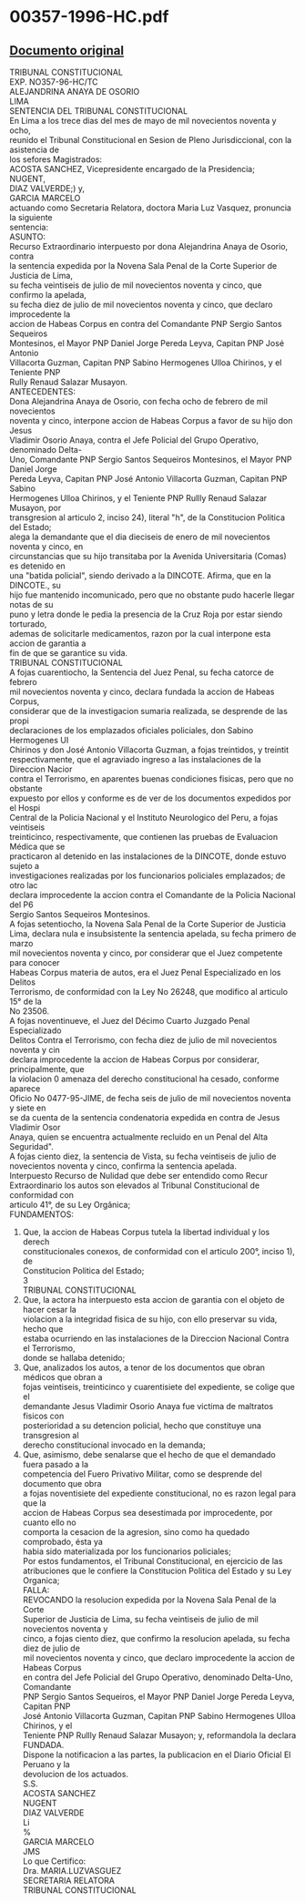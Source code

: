 
00357-1996-HC.pdf
=================
  
[Documento original](https://tc.gob.pe/jurisprudencia/1998/00357-1996-HC.pdf)  
---  
TRIBUNAL CONSTITUCIONAL  
EXP. NO357-96-HC/TC  
ALEJANDRINA ANAYA DE OSORIO  
LIMA  
SENTENCIA DEL TRIBUNAL CONSTITUCIONAL  
En Lima a los trece dias del mes de mayo de mil novecientos noventa y ocho,  
reunido el Tribunal Constitucional en Sesion de Pleno Jurisdiccional, con la asistencia de  
los sefores Magistrados:  
ACOSTA SANCHEZ, Vicepresidente encargado de la Presidencia;  
NUGENT,  
DIAZ VALVERDE;) y,  
GARCIA MARCELO  
actuando como Secretaria Relatora, doctora Maria Luz Vasquez, pronuncia la siguiente  
sentencia:  
ASUNTO:  
Recurso Extraordinario interpuesto por dona Alejandrina Anaya de Osorio, contra  
la sentencia expedida por la Novena Sala Penal de la Corte Superior de Justicia de Lima,  
su fecha veintiseis de julio de mil novecientos noventa y cinco, que confirmo la apelada,  
su fecha diez de julio de mil novecientos noventa y cinco, que declaro improcedente la  
accion de Habeas Corpus en contra del Comandante PNP Sergio Santos Sequeiros  
Montesinos, el Mayor PNP Daniel Jorge Pereda Leyva, Capitan PNP José Antonio  
Villacorta Guzman, Capitan PNP Sabino Hermogenes Ulloa Chirinos, y el Teniente PNP  
Rully Renaud Salazar Musayon.  
ANTECEDENTES:  
Dona Alejandrina Anaya de Osorio, con fecha ocho de febrero de mil novecientos  
noventa y cinco, interpone accion de Habeas Corpus a favor de su hijo don Jesus  
Vladimir Osorio Anaya, contra el Jefe Policial del Grupo Operativo, denominado Delta-  
Uno, Comandante PNP Sergio Santos Sequeiros Montesinos, el Mayor PNP Daniel Jorge  
Pereda Leyva, Capitan PNP José Antonio Villacorta Guzman, Capitan PNP Sabino  
Hermogenes Ulloa Chirinos, y el Teniente PNP Rullly Renaud Salazar Musayon, por  
transgresion al articulo 2, inciso 24), literal "h", de la Constitucion Politica del Estado;  
alega la demandante que el dia dieciseis de enero de mil novecientos noventa y cinco, en  
circunstancias que su hijo transitaba por la Avenida Universitaria (Comas) es detenido en  
una "batida policial", siendo derivado a la DINCOTE. Afirma, que en la DINCOTE., su  
hijo fue mantenido incomunicado, pero que no obstante pudo hacerle llegar notas de su  
puno y letra donde le pedia la presencia de la Cruz Roja por estar siendo torturado,  
ademas de solicitarle medicamentos, razon por la cual interpone esta accion de garantia a  
fin de que se garantice su vida.  
TRIBUNAL CONSTITUCIONAL  
A fojas cuarentiocho, la Sentencia del Juez Penal, su fecha catorce de febrero  
mil novecientos noventa y cinco, declara fundada la accion de Habeas Corpus,  
considerar que de la investigacion sumaria realizada, se desprende de las propi  
declaraciones de los emplazados oficiales policiales, don Sabino Hermogenes UI  
Chirinos y don José Antonio Villacorta Guzman, a fojas treintidos, y treintit  
respectivamente, que el agraviado ingreso a las instalaciones de la Direccion Nacior  
contra el Terrorismo, en aparentes buenas condiciones fisicas, pero que no obstante  
expuesto por ellos y conforme es de ver de los documentos expedidos por el Hospi  
Central de la Policia Nacional y el Instituto Neurologico del Peru, a fojas veintiseis  
treinticinco, respectivamente, que contienen las pruebas de Evaluacion Médica que se  
practicaron al detenido en las instalaciones de la DINCOTE, donde estuvo sujeto a  
investigaciones realizadas por los funcionarios policiales emplazados; de otro lac  
declara improcedente la accion contra el Comandante de la Policia Nacional del P6  
Sergio Santos Sequeiros Montesinos.  
A fojas setentiocho, la Novena Sala Penal de la Corte Superior de Justicia  
Lima, declara nula e insubsistente la sentencia apelada, su fecha primero de marzo  
mil novecientos noventa y cinco, por considerar que el Juez competente para conocer  
Habeas Corpus materia de autos, era el Juez Penal Especializado en los Delitos  
Terrorismo, de conformidad con la Ley No 26248, que modifico al articulo 15° de la  
No 23506.  
A fojas noventinueve, el Juez del Décimo Cuarto Juzgado Penal Especializado  
Delitos Contra el Terrorismo, con fecha diez de julio de mil novecientos noventa y cin  
declara improcedente la accion de Habeas Corpus por considerar, principalmente, que  
la violacion 0 amenaza del derecho constitucional ha cesado, conforme aparece  
Oficio No 0477-95-JIME, de fecha seis de julio de mil novecientos noventa y siete en  
se da cuenta de la sentencia condenatoria expedida en contra de Jesus Vladimir Osor  
Anaya, quien se encuentra actualmente recluido en un Penal del Alta Seguridad".  
A fojas ciento diez, la sentencia de Vista, su fecha veintiseis de julio de  
novecientos noventa y cinco, confirma la sentencia apelada.  
Interpuesto Recurso de Nulidad que debe ser entendido como Recur  
Extraordinario los autos son elevados al Tribunal Constitucional de conformidad con  
articulo 41°, de su Ley Orgânica;  
FUNDAMENTOS:  
1. Que, la accion de Habeas Corpus tutela la libertad individual y los derech  
constitucionales conexos, de conformidad con el articulo 200°, inciso 1), de  
Constitucion Politica del Estado;  
3  
TRIBUNAL CONSTITUCIONAL  
2. Que, la actora ha interpuesto esta accion de garantia con el objeto de hacer cesar la  
violacion a la integridad fisica de su hijo, con ello preservar su vida, hecho que  
estaba ocurriendo en las instalaciones de la Direccion Nacional Contra el Terrorismo,  
donde se hallaba detenido;  
3. Que, analizados los autos, a tenor de los documentos que obran médicos que obran a  
fojas veintiseis, treinticinco y cuarentisiete del expediente, se colige que el  
demandante Jesus Vladimir Osorio Anaya fue victima de maltratos fisicos con  
posterioridad a su detencion policial, hecho que constituye una transgresion al  
derecho constitucional invocado en la demanda;  
4. Que, asimismo, debe senalarse que el hecho de que el demandado fuera pasado a la  
competencia del Fuero Privativo Militar, como se desprende del documento que obra  
a fojas noventisiete del expediente constitucional, no es razon legal para que la  
accion de Habeas Corpus sea desestimada por improcedente, por cuanto ello no  
comporta la cesacion de la agresion, sino como ha quedado comprobado, ésta ya  
habia sido materializada por los funcionarios policiales;  
Por estos fundamentos, el Tribunal Constitucional, en ejercicio de las  
atribuciones que le confiere la Constitucion Politica del Estado y su Ley Organica;  
FALLA:  
REVOCANDO la resolucion expedida por la Novena Sala Penal de la Corte  
Superior de Justicia de Lima, su fecha veintiseis de julio de mil novecientos noventa y  
cinco, a fojas ciento diez, que confirmo la resolucion apelada, su fecha diez de julio de  
mil novecientos noventa y cinco, que declaro improcedente la accion de Habeas Corpus  
en contra del Jefe Policial del Grupo Operativo, denominado Delta-Uno, Comandante  
PNP Sergio Santos Sequeiros, el Mayor PNP Daniel Jorge Pereda Leyva, Capitan PNP  
José Antonio Villacorta Guzman, Capitan PNP Sabino Hermogenes Ulloa Chirinos, y el  
Teniente PNP Rullly Renaud Salazar Musayon; y, reformandola la declara FUNDADA.  
Dispone la notificacion a las partes, la publicacion en el Diario Oficial El Peruano y la  
devolucion de los actuados.  
S.S.  
ACOSTA SANCHEZ  
NUGENT  
DIAZ VALVERDE  
Li  
%  
GARCIA MARCELO  
JMS  
Lo que Certifico:  
Dra. MARIA.LUZVASGUEZ  
SECRETARIA RELATORA  
TRIBUNAL CONSTITUCIONAL